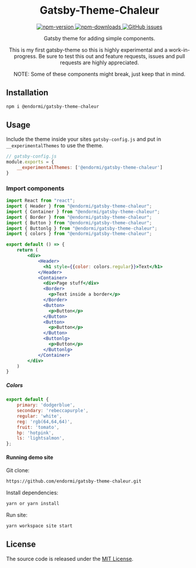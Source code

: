 <h1 align="center">
  Gatsby-Theme-Chaleur
</h1>

<p align="center">
  <a href="https://www.npmjs.com/package/@endormi/gatsby-theme-chaleur">
    <img alt="npm-version" src="https://img.shields.io/npm/v/@endormi/gatsby-theme-chaleur?color=blue">
  </a>
  <a href="https://www.npmjs.com/package/@endormi/gatsby-theme-chaleur">
    <img alt="npm-downloads" src="https://img.shields.io/npm/dt/@endormi/gatsby-theme-chaleur">
  </a>
  <a href="https://github.com/endormi/gatsby-theme-chaleur/issues">
    <img alt="GitHub issues" src="https://img.shields.io/github/issues-raw/endormi/gatsby-theme-chaleur?color=yellow">
  </a>
</p>

<p align="center">
Gatsby theme for adding simple components. 
</p>

<p align="center">
This is my first gatsby-theme so this is highly experimental and a work-in-progress. 
Be sure to test this out and feature requests, issues and pull requests are highly appreciated.
</p>

<p align="center">
NOTE: Some of these components might break, just keep that in mind. 
</p>

## Installation

```sh
npm i @endormi/gatsby-theme-chaleur
```

## Usage

Include the theme inside your sites `gatsby-config.js` and put in `__experimentalThemes` to use the theme.

```jsx
// gatsby-config.js
module.exports = {
    __experimentalThemes: ['@endormi/gatsby-theme-chaleur']
}
```

### Import components

```jsx
import React from "react";
import { Header } from "@endormi/gatsby-theme-chaleur";
import { Container } from "@endormi/gatsby-theme-chaleur";
import { Border } from "@endormi/gatsby-theme-chaleur";
import { Button } from "@endormi/gatsby-theme-chaleur";
import { Buttonlg } from "@endormi/gatsby-theme-chaleur";
import { colors } from "@endormi/gatsby-theme-chaleur";

export default () => {
    return (
        <div>
            <Header>
              <h1 style={{color: colors.regular}}>Text</h1>
            </Header>
            <Container>
              <div>Page stuff</div>
              <Border>
                <p>Text inside a border</p>
              </Border>
              <Button>
                <p>Button</p>
              </Button>
              <Button>
                <p>Button</p>
              </Button>
              <Buttonlg>
                <p>Button</p>
              </Buttonlg>
            </Container>
        </div>
    )
}
```

##### Colors

```jsx
export default {
    primary: 'dodgerblue',
    secondary: 'rebeccapurple',
    regular: 'white',
    reg: 'rgb(64,64,64)',
    fruit: 'tomato',
    hp: 'hotpink',
    ls: 'lightsalmon',
};
```

#### Running demo site

Git clone:

```sh
https://github.com/endormi/gatsby-theme-chaleur.git
```

Install dependencies:

```sh
yarn or yarn install
```

Run site:

```sh
yarn workspace site start
```

## License

The source code is released under the [MIT License](https://github.com/endormi/gatsby-theme-chaleur/blob/master/LICENSE).